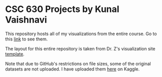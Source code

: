 # CSC 630 Projects by Kunal Vaishnavi

This repository hosts all of my visualizations from the entire course. Go to this [link](https://kunalvaishnavi.github.io/CSC-630-Projects) to see them.

The layout for this entire repository is taken from Dr. Z's visualization site [template](https://github.com/nzufelt/viz_site_template).

Note that due to GitHub's restrictions on file sizes, some of the original datasets are not uploaded. I have uploaded them [here](https:kaggle.com/kunalvaishnavi/csc-630-datasets) on Kaggle.
